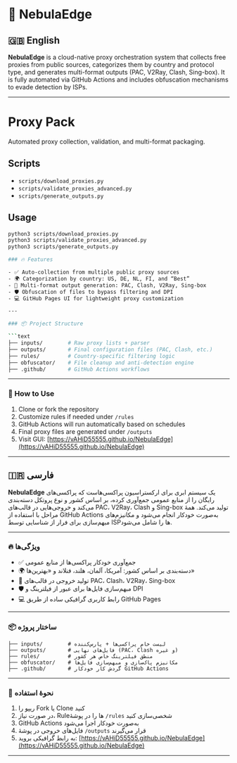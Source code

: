 # 🌌 NebulaEdge

## 🇬🇧 English

**NebulaEdge** is a cloud-native proxy orchestration system that collects free proxies from public sources, categorizes them by country and protocol type, and generates multi-format outputs (PAC, V2Ray, Clash, Sing-box). It is fully automated via GitHub Actions and includes obfuscation mechanisms to evade detection by ISPs.

---
# Proxy Pack

Automated proxy collection, validation, and multi-format packaging.

## Scripts

- `scripts/download_proxies.py`  
- `scripts/validate_proxies_advanced.py`  
- `scripts/generate_outputs.py`  

## Usage

```bash
python3 scripts/download_proxies.py
python3 scripts/validate_proxies_advanced.py
python3 scripts/generate_outputs.py

### 🔥 Features

- ✅ Auto-collection from multiple public proxy sources
- 🌍 Categorization by country: US, DE, NL, FI, and “Best”
- 🔀 Multi-format output generation: PAC, Clash, V2Ray, Sing-box
- 🛡️ Obfuscation of files to bypass filtering and DPI
- 💻 GitHub Pages UI for lightweight proxy customization

---

### 📦 Project Structure

```text
├── inputs/        # Raw proxy lists + parser
├── outputs/       # Final configuration files (PAC, Clash, etc.)
├── rules/         # Country-specific filtering logic
├── obfuscator/    # File cleanup and anti-detection engine
├── .github/       # GitHub Actions workflows
```

---

### 🚀 How to Use

1. Clone or fork the repository
2. Customize rules if needed under `/rules`
3. GitHub Actions will run automatically based on schedules
4. Final proxy files are generated under `/outputs`
5. Visit GUI: [https://vAHiD55555.github.io/NebulaEdge](https://vAHiD55555.github.io/NebulaEdge)

---

## 🇮🇷 فارسی

**NebulaEdge** یک سیستم ابری برای ارکستراسیون پراکسی‌هاست که پراکسی‌های رایگان را از منابع عمومی جمع‌آوری کرده، بر اساس کشور و نوع پروتکل دسته‌بندی می‌کند و خروجی‌هایی در قالب‌های PAC، V2Ray، Clash و Sing-box تولید می‌کند. همهٔ مراحل با استفاده از GitHub Actions به‌صورت خودکار انجام می‌شود و مکانیزم‌های مبهم‌سازی برای فرار از شناسایی توسط ISPها را شامل می‌شود.

---

### 🔥 ویژگی‌ها

- ✅ جمع‌آوری خودکار پراکسی‌ها از منابع عمومی
- 🌍 دسته‌بندی بر اساس کشور: آمریکا، آلمان، هلند، فنلاند و «بهترین‌ها»
- 🔀 تولید خروجی در قالب‌های PAC، Clash، V2Ray، Sing-box
- 🛡️ مبهم‌سازی فایل‌ها برای عبور از فیلترینگ و DPI
- 💻 رابط کاربری گرافیکی ساده از طریق GitHub Pages

---

### 📦 ساختار پروژه

```text
├── inputs/        # لیست خام پراکسی‌ها + پارس‌کننده
├── outputs/       # فایل‌های نهایی (PAC، Clash و غیره)
├── rules/         # منطق فیلترینگ خاص هر کشور
├── obfuscator/    # مکانیزم پاک‌سازی و مبهم‌سازی فایل‌ها
├── .github/       # گردش کار خودکار GitHub Actions
```

---

### 🚀 نحوهٔ استفاده

1. ریپو را Fork یا Clone کنید
2. در صورت نیاز، Ruleها را در پوشهٔ `/rules` شخصی‌سازی کنید
3. GitHub Actions به‌صورت خودکار اجرا می‌شود
4. فایل‌های خروجی در پوشهٔ `/outputs` قرار می‌گیرند
5. به رابط گرافیکی بروید: [https://vAHiD55555.github.io/NebulaEdge](https://vAHiD55555.github.io/NebulaEdge)

---

